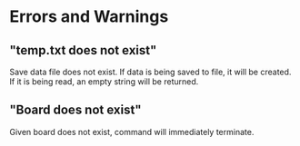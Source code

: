 # Errors and Warnings

## "temp.txt does not exist"

Save data file does not exist. If data is being saved to file, it will be created. If it is being read, an empty string will be returned.

## "Board does not exist"

Given board does not exist, command will immediately terminate.
